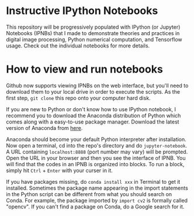 # Instructive IPython Notebooks
This repository will be progressively populated with IPython (or Jupyter) Notebooks (IPNBs) that I made to demonstrate theories and practices in digital image processing, Python numerical computation, and Tensorflow usage. Check out the individual notebooks for more details. 

# How to view and run notebooks
Github now supports viewing IPNBs on the web interface, but you'll need to download them to your local drive in order to execute the scripts. As the first step, `git clone` this repo onto your computer hard disk.

If you are new to Python or don't know how to use IPython notebook, I recommend you to download the Anaconda distribution of Python which comes along with a easy-to-use package manager. Download the latest version of Anaconda from [here](https://www.anaconda.com/download).

Anaconda should become your default Python interpreter after installation. Now open a terminal, cd into the repo's directory and do `jupyter-notebook`. A URL containing `localhost:8888` (port number may vary) will be prompted. Open the URL in your browser and then you see the interface of IPNB. You will find that the codes in an IPNB is organized into blocks. To run a block, simply hit `Ctrl` + `Enter` with your curser in it. 

If you have packages missing, do `conda install xxx` in Terminal to get it installed. Sometimes the package name appearing in the import statements in the Python script can be different from what you should search on Conda. For example, the package imported by `import cv2` is formally called "opencv". If you can't find a package on Conda, do a Google search for it. 
